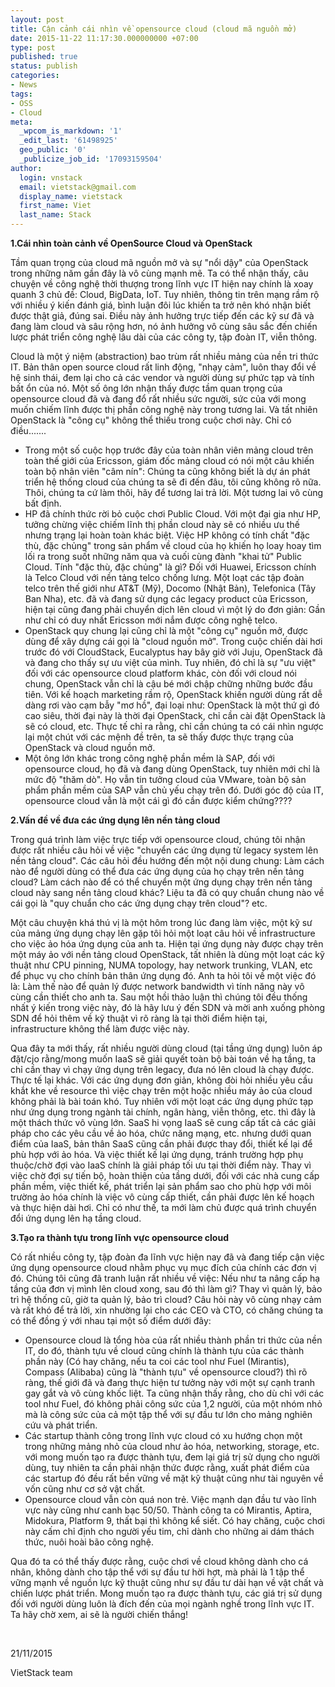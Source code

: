 ```yaml
---
layout: post
title: Cận cảnh cái nhìn về opensource cloud (cloud mã nguồn mở)
date: 2015-11-22 11:17:30.000000000 +07:00
type: post
published: true
status: publish
categories:
- News
tags:
- OSS
- Cloud
meta:
  _wpcom_is_markdown: '1'
  _edit_last: '61498925'
  geo_public: '0'
  _publicize_job_id: '17093159504'
author:
  login: vnstack
  email: vietstack@gmail.com
  display_name: vietstack
  first_name: Viet
  last_name: Stack
---
```

<p><strong>1.Cái nhìn toàn cảnh về OpenSource Cloud và OpenStack</strong></p>
<p>Tầm quan trọng của cloud mã nguồn mở và sự "nổi dậy" của OpenStack trong những năm gần đây là vô cùng mạnh mẽ. Ta có thể nhận thấy, câu chuyện về công nghệ thời thượng trong lĩnh vực IT hiện nay chính là xoay quanh 3 chủ đề: Cloud, BigData, IoT. Tuy nhiên, thông tin trên mạng rầm rộ với nhiều ý kiến đánh giá, bình luận đôi lúc khiến ta trở nên khó nhận biết được thật giả, đúng sai. Điều này ảnh hưởng trực tiếp đến các kỹ sư đã và đang làm cloud và sâu rộng hơn, nó ảnh hưởng vô cùng sâu sắc đến chiến lược phát triển công nghệ lâu dài của các công ty, tập đoàn IT, viễn thông.</p>
<p>Cloud là một ý niệm (abstraction) bao trùm rất nhiều mảng của nền tri thức IT. Bản thân open source cloud rất linh động, "nhạy cảm", luôn thay đổi về hệ sinh thái, đem lại cho cả các vendor và người dùng sự phức tạp và tính bất ổn của nó. Một số ông lớn nhận thấy được tầm quan trọng của opensource cloud đã và đang đổ rất nhiều sức người, sức của với mong muốn chiếm lĩnh được thị phần công nghệ này trong tương lai. Và tất nhiên OpenStack là "công cụ" không thể thiếu trong cuộc chơi này. Chỉ có điều.......</p>
<ul>
<li>Trong một số cuộc họp trước đây của toàn nhân viên mảng cloud trên toàn thế giới của Ericsson, giám đốc mảng cloud có nói một câu khiến toàn bộ nhân viên "câm nín": Chúng ta cũng không biết là dự án phát triển hệ thống cloud của chúng ta sẽ đi đến đâu, tôi cũng không rõ nữa. Thôi, chúng ta cứ làm thôi, hãy để tương lai trả lời. Một tương lai vô cùng bất định.</li>
<li>HP đã chính thức rời bỏ cuộc chơi Public Cloud. Với một đại gia như HP, tưởng chừng việc chiếm lĩnh thị phần cloud này sẽ có nhiều ưu thế nhưng trạng lại hoàn toàn khác biệt. Việc HP không có tính chất "đặc thù, đặc chủng" trong sản phẩm về cloud của họ khiến họ loay hoay tìm lối ra trong suốt những năm qua và cuối cùng đành "khai tử" Public Cloud. Tính "đặc thù, đặc chủng" là gì? Đối với Huawei, Ericsson chính là Telco Cloud với nền tảng telco chống lưng. Một loạt các tập đoàn telco trên thế giới như AT&amp;T (Mỹ), Docomo (Nhật Bản), Telefonica (Tây Ban Nha), etc. đã và đang sử dụng các legacy product của Ericsson, hiện tại cũng đang phải chuyển dịch lên cloud vì một lý do đơn giản: Gần như chỉ có duy nhất Ericsson mới nắm được công nghệ telco.</li>
<li>OpenStack quy chung lại cũng chỉ là một "công cụ" nguồn mở, được dùng để xây dựng cái gọi là "cloud nguồn mở". Trong cuộc chiến dài hơi trước đó với CloudStack, Eucalyptus hay bây giờ với Juju, OpenStack đã và đang cho thấy sự ưu việt của mình. Tuy nhiên, đó chỉ là sự "ưu việt" đối với các opensource cloud platform khác, còn đối với cloud nói chung, OpenStack vẫn chỉ là cậu bé mới chập chững những bước đầu tiên. Với kế hoạch marketing rầm rộ, OpenStack khiến người dùng rất dễ dàng rơi vào cạm bẫy "mơ hồ", đại loại như: OpenStack là một thứ gì đó cao siêu, thời đại này là thời đại OpenStack, chỉ cần cài đặt OpenStack là sẽ có cloud, etc. Thực tế chỉ ra rằng, chỉ cần chúng ta có cái nhìn ngược lại một chút với các mệnh đề trên, ta sẽ thấy được thực trạng của OpenStack và cloud nguồn mở.</li>
<li>Một ông lớn khác trong công nghệ phần mềm là SAP, đối với opensource cloud, họ đã và đang dùng OpenStack, tuy nhiên mới chỉ là mức độ "thăm dò". Họ vẫn tin tưởng cloud của VMware, toàn bộ sản phẩm phần mềm của SAP vẫn chủ yếu chạy trên đó. Dưới góc độ của IT, opensource cloud vẫn là một cái gì đó cần được kiểm chứng????</li>
</ul>
<p><strong>2.Vấn đề về đưa các ứng dụng lên nền tảng cloud</strong></p>
<p>Trong quá trình làm việc trực tiếp với opensource cloud, chúng tôi nhận được rất nhiều câu hỏi về việc "chuyển các ứng dụng từ legacy system lên nền tảng cloud". Các câu hỏi đều hướng đến một nội dung chung: Làm cách nào để người dùng có thể đưa các ứng dụng của họ chạy trên nền tảng cloud? Làm cách nào để có thể chuyển một ứng dụng chạy trên nền tảng cloud này sang nền tảng cloud khác? Liệu ta đã có quy chuẩn chung nào về cái gọi là "quy chuẩn cho các ứng dụng chạy trên cloud"? etc.</p>
<p>Một câu chuyện khá thú vị là một hôm trong lúc đang làm việc, một kỹ sư của mảng ứng dụng chạy lên gặp tôi hỏi một loạt câu hỏi về infrastructure cho việc ảo hóa ứng dụng của anh ta. Hiện tại ứng dụng này được chạy trên một máy ảo với nền tảng cloud OpenStack, tất nhiên là dùng một loạt các kỹ thuật như CPU pinning, NUMA topology, hay network trunking, VLAN, etc để phục vụ cho chính bản thân ứng dụng đó. Anh ta hỏi tôi về một việc đó là: Làm thế nào để quản lý được network bandwidth vì tính năng này vô cùng cần thiết cho anh ta. Sau một hồi thảo luận thì chúng tôi đều thống nhất ý kiến trong việc này, đó là hãy lưu ý đến SDN và mời anh xuống phòng SDN để hỏi thêm về kỹ thuật vì rõ ràng là tại thời điểm hiện tại, infrastructure không thể làm được việc này.</p>
<p>Qua đây ta mới thấy, rất nhiều người dùng cloud (tại tầng ứng dụng) luôn áp đặt/cjo rằng/mong muốn IaaS sẽ giải quyết toàn bộ bài toán về hạ tầng, ta chỉ cần thay vì chạy ứng dụng trên legacy, đưa nó lên cloud là chạy được. Thực tế lại khác. Với các ứng dụng đơn giản, không đòi hỏi nhiều yêu cầu khắt khe về resource thì việc chạy trên một hoặc nhiều máy ảo của cloud không phải là bài toán khó. Tuy nhiên với một loạt các ứng dụng phức tạp như ứng dụng trong ngành tài chính, ngân hàng, viễn thông, etc. thì đây là một thách thức vô vùng lớn. SaaS hi vọng IaaS sẽ cung cấp tất cả các giải pháp cho các yêu cầu về ảo hóa, chức năng mạng, etc. nhưng dưới quan điểm của IaaS, bản thân SaaS cũng cần phải được thay đổi, thiết kế lại để phù hợp với ảo hóa. Và việc thiết kế lại ứng dụng, tránh trường hợp phụ thuộc/chờ đợi vào IaaS chính là giải pháp tối ưu tại thời điểm này. Thay vì việc chờ đợi sự tiến bộ, hoàn thiện của tầng dưới, đối với các nhà cung cấp phần mềm, việc thiết kế, phát triển lại sản phẩm sao cho phù hợp với môi trường ảo hóa chính là việc vô cùng cấp thiết, cần phải được lên kế hoạch và thực hiện dài hơi. Chỉ có như thế, ta mới làm chủ được quá trình chuyển đổi ứng dụng lên hạ tầng cloud.</p>
<p><strong>3.Tạo ra thành tựu trong lĩnh vực opensource cloud</strong></p>
<p>Có rất nhiều công ty, tập đoàn đa lĩnh vực hiện nay đã và đang tiếp cận việc ứng dụng opensource cloud nhằm phục vụ mục đích của chính các đơn vị đó. Chúng tôi cũng đã tranh luận rất nhiều về việc: Nếu như ta nâng cấp hạ tầng của đơn vị mình lên cloud xong, sau đó thì làm gì? Thay vì quản lý, bảo trì hệ thống cũ, giờ ta quản lý, bảo trì cloud? Câu hỏi này vô cùng nhạy cảm và rất khó để trả lời, xin nhường lại cho các CEO và CTO, có chăng chúng ta có thể đồng ý với nhau tại một số điểm dưới đây:</p>
<ul>
<li>Opensource cloud là tổng hòa của rất nhiều thành phần tri thức của nền IT, do đó, thành tựu về cloud cũng chính là thành tựu của các thành phần này (Có hay chăng, nếu ta coi các tool như Fuel (Mirantis), Compass (Alibaba) cũng là "thành tựu" về opensource cloud?) thì rõ ràng, thế giới đã và đang thực hiện tư tưởng này với một sự cạnh tranh gay gắt và vô cùng khốc liệt. Ta cũng nhận thấy rằng, cho dù chỉ với các tool như Fuel, đó không phải công sức của 1,2 người, của một nhóm nhỏ mà là công sức của cả một tập thể với sự đầu tư lớn cho mảng nghiên cứu và phát triển.</li>
<li>Các startup thành công trong lĩnh vực cloud có xu hướng chọn một trong những mảng nhỏ của cloud như ảo hóa, networking, storage, etc. với mong muốn tạo ra được thành tựu, đem lại giá trị sử dụng cho người dùng, tuy nhiên ta cần phải nhận thức được rằng, xuất phát điểm của các startup đó đều rất bền vững về mặt kỹ thuật cũng như tài nguyên về vốn cũng như cơ sở vật chất.</li>
<li>Opensource cloud vẫn còn quá non trẻ. Việc mạnh dạn đầu tư vào lĩnh vực này cũng như canh bạc 50/50. Thành công ta có Mirantis, Aptira, Midokura, Platform 9, thất bại thì không kể siết. Có hay chăng, cuộc chơi này cấm chỉ định cho người yếu tim, chỉ dành cho những ai dám thách thức, nuôi hoài bão công nghệ.</li>
</ul>
<p>Qua đó ta có thể thấy được rằng, cuộc chơi về cloud không dành cho cá nhân, không dành cho tập thể với sự đầu tư hời hợt, mà phải là 1 tập thể vững mạnh về nguồn lực kỹ thuật cũng như sự đầu tư dài hạn về vật chất và chiến lược phát triển. Mong muốn tạo ra được thành tựu, các giá trị sử dụng đối với người dùng luôn là đích đến của mọi ngành nghề trong lĩnh vực IT. Ta hãy chờ xem, ai sẽ là người chiến thắng!</p>
<p>&nbsp;</p>
<p>21/11/2015</p>
<p>VietStack team</p>
